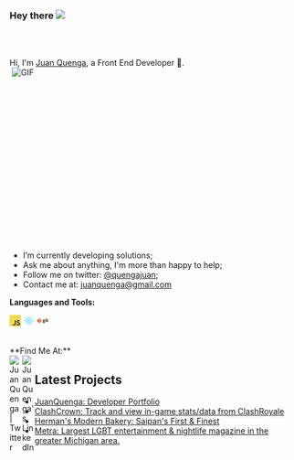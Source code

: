 ### Hey there <img src="https://media.giphy.com/media/hvRJCLFzcasrR4ia7z/giphy.gif" width="25px">

<br />
<br />

Hi, I'm <a href="https://juanquenga.com/">Juan Quenga</a>, a Front End Developer 🚀.
<img align="right" alt="GIF" src="https://miro.medium.com/max/1360/1*IRGHmiGsa16stedQvIaZfw.gif" width="500" height="320" />

- I’m currently developing solutions;
- Ask me about anything, I'm more than happy to help;
- Follow me on twitter: [@quengajuan](https://twitter.com/quengajuan);
- Contact me at: <a href="mailto:juanquenga@gmail.com">juanquenga@gmail.com</a>

**Languages and Tools:**

<code><img height="20" src="https://raw.githubusercontent.com/github/explore/80688e429a7d4ef2fca1e82350fe8e3517d3494d/topics/javascript/javascript.png"></code>
<code><img height="20" src="https://raw.githubusercontent.com/github/explore/80688e429a7d4ef2fca1e82350fe8e3517d3494d/topics/react/react.png"></code>
<code><img height="20" src="https://raw.githubusercontent.com/github/explore/80688e429a7d4ef2fca1e82350fe8e3517d3494d/topics/git/git.png"></code>

<br />
**Find Me At:**
<br />
<a href="https://twitter.com/quengajuan">
  <img align="left" alt="Juan Quenga | Twitter" width="22px" src="https://cdn-icons-png.flaticon.com/512/3256/3256013.png" />
</a>
<a href="https://www.linkedin.com/in/juanquenga/">
  <img align="left" alt="Juan Quenga's LinkedIn" width="22px" src="https://cdn-icons-png.flaticon.com/512/3536/3536505.png" />
</a>

## Latest Projects

<!-- PROJECTS:START -->
- [JuanQuenga: Developer Portfolio](https://juanquenga.com)
- [ClashCrown: Track and view in-game stats/data from ClashRoyale](https://clashcrown.com)
- [Herman's Modern Bakery: Saipan's First & Finest](https://github.com/JuanQuenga/JuanQuenga/edit/main/README.md)
- [Metra: Largest LGBT entertainment & nightlife magazine in the greater Michigan area.](https://github.com/JuanQuenga/JuanQuenga/edit/main/README.md)
<!-- PROJECTS:END -->
